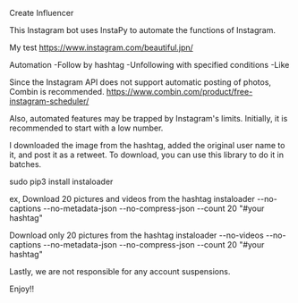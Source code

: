 Create Influencer

This Instagram bot uses InstaPy to automate the functions of Instagram.

My test
https://www.instagram.com/beautiful.jpn/

Automation
-Follow by hashtag
-Unfollowing with specified conditions
-Like

Since the Instagram API does not support automatic posting of photos, Combin is recommended.
https://www.combin.com/product/free-instagram-scheduler/

Also, automated features may be trapped by Instagram's limits. Initially, it is recommended to start with a low number.

I downloaded the image from the hashtag, added the original user name to it, and post it as a retweet.
To download, you can use this library to do it in batches.

sudo pip3 install instaloader

ex,
Download 20 pictures and videos from the hashtag
instaloader --no-captions --no-metadata-json --no-compress-json --count 20 "#your hashtag"

Download only 20 pictures from the hashtag
instaloader --no-videos --no-captions --no-metadata-json --no-compress-json --count 20 "#your hashtag"


Lastly, we are not responsible for any account suspensions.

Enjoy!!